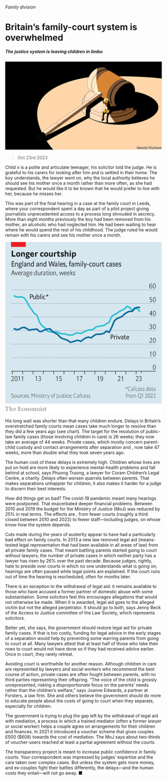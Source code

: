 ###### Family division

# Britain’s family-court system is overwhelmed 

##### The justice system is leaving children in limbo 

![image](images/20231028_BRD001.jpg) 

> Oct 23rd 2023 

Child x is a polite and articulate teenager, his solicitor told the judge. He is grateful to his carers for looking after him and is settled in their home. The boy understands, the lawyer went on, why the local authority believes he should see his mother once a month rather than more often, as she had requested. But he would like it to be known that he would prefer to live with her, because he misses her.

This was part of the final hearing in a case at the family court in Leeds, where your correspondent spent a day as part of a pilot project giving journalists unprecedented access to a process long shrouded in secrecy. More than eight months previously the boy had been removed from his mother, an alcoholic who had neglected him. He had been waiting to hear where he would spend the rest of his childhood. The judge ruled he would remain with his carers and see his mother once a month. 

![image](images/20231028_BRC121.png) 


His long wait was shorter than that many children endure. Delays in Britain’s overstretched family courts mean cases take much longer to resolve than they did a few years ago (see chart). The target for the resolution of public-law family cases (those involving children in care) is 26 weeks; they now take an average of 44 weeks. Private cases, which mostly concern parent-child custody and contact arrangements after separation and , now take 47 weeks, more than double what they took seven years ago.

The human cost of these delays is extremely high. Children whose lives are put on hold are more likely to experience mental-health problems and fall behind at school, says Phuong Truong, a lawyer for Coram Children’s Legal Centre, a charity. Delays often worsen quarrels between parents. That makes separations unhappier for children; it also makes it harder for a judge to discern their best interests.

How did things get so bad? The covid-19 pandemic meant many hearings were postponed. That exacerbated deeper financial problems. Between 2010 and 2019 the budget for the Ministry of Justice (MoJ) was reduced by 25% in real terms. The effects are , from fewer courts (roughly a third closed between 2010 and 2022) to fewer staff—including judges, on whose know-how the system depends. 

Cuts made during the years of austerity appear to have had a particularly bad effect on family courts. In 2013 a new law removed legal aid (means-tested legal representation that had been available in all areas of law) from all private family cases. That meant battling parents started going to court without lawyers; the number of private cases in which neither party has a lawyer has risen by 26% over the past decade. Because judges, rightly, hate to preside over courts in which no one understands what is going on, hearings are often paused while legal points are explained. If the court runs out of time the hearing is rescheduled, often for months later. 

There is an exception to the withdrawal of legal aid: it remains available to those who have accused a former partner of domestic abuse with some substantiation. Some solicitors feel this encourages allegations that would not otherwise be made. When it is awarded, legal aid goes to the alleged victim but not the alleged perpetrator. It should go to both, says Jenny Beck of the Access to Justice committee of the Law Society, which represents solicitors.

Better yet, she says, the government should restore legal aid for private family cases. If that is too costly, funding for legal advice in the early stages of a separation would help by preventing some warring parents from going to court at all. Many lawyers attest that at least half of those who take their rows to court would not have done so if they had received advice earlier. Once in court, they rarely retreat. 

Avoiding court is worthwhile for another reason. Although children in care are represented by lawyers and social workers who recommend the best course of action, private cases are often fought between parents, with no third parties representing their offspring. “The voice of the child is grossly unrepresented, risking a disproportionate focus on the parents’ needs rather than the children’s welfare,” says Joanne Edwards, a partner at Forsters, a law firm. She and others believe the government should do more to educate people about the costs of going to court when they separate, especially for children.

The government is trying to plug the gap left by the withdrawal of legal aid with mediation, a process in which a trained mediator (often a former lawyer or social worker) helps a couple agree on arrangements for their children and finances. In 2021 it introduced a voucher scheme that gives couples £500 ($608) towards the cost of mediation. The MoJ says about two-thirds of voucher-users reached at least a partial agreement without the courts. 

The transparency project is meant to increase public confidence in family courts. Your correspondent was impressed by judges’ expertise and the care taken over complex cases. But unless the system gets more money, and ex-couples fight their battles differently, the delays—and the human costs they entail—will not go away. ■ 


